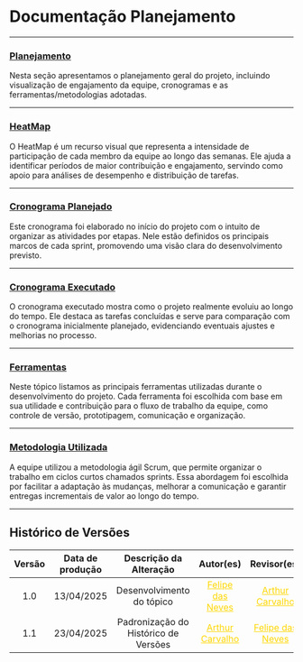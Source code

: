 # Documentação Planejamento
---

### [Planejamento](documento-planejamento.md)

Nesta seção apresentamos o planejamento geral do projeto, incluindo visualização de engajamento da equipe, cronogramas e as ferramentas/metodologias adotadas.

---

### [HeatMap](heatmap.md)

O HeatMap é um recurso visual que representa a intensidade de participação de cada membro da equipe ao longo das semanas. Ele ajuda a identificar períodos de maior contribuição e engajamento, servindo como apoio para análises de desempenho e distribuição de tarefas.

---

### [Cronograma Planejado](cronograma-planejado.md)

Este cronograma foi elaborado no início do projeto com o intuito de organizar as atividades por etapas. Nele estão definidos os principais marcos de cada sprint, promovendo uma visão clara do desenvolvimento previsto.

---

### [Cronograma Executado](cronograma-executado.md)

O cronograma executado mostra como o projeto realmente evoluiu ao longo do tempo. Ele destaca as tarefas concluídas e serve para comparação com o cronograma inicialmente planejado, evidenciando eventuais ajustes e melhorias no processo.

---

### [Ferramentas](ferramentas-utilizadas.md)

Neste tópico listamos as principais ferramentas utilizadas durante o desenvolvimento do projeto. Cada ferramenta foi escolhida com base em sua utilidade e contribuição para o fluxo de trabalho da equipe, como controle de versão, prototipagem, comunicação e organização.

---

### [Metodologia Utilizada](metodologias-utilizadas.md)

A equipe utilizou a metodologia ágil Scrum, que permite organizar o trabalho em ciclos curtos chamados sprints. Essa abordagem foi escolhida por facilitar a adaptação às mudanças, melhorar a comunicação e garantir entregas incrementais de valor ao longo do tempo.

---
## Histórico de Versões 

| Versão | Data de produção   | Descrição da Alteração                               | Autor(es)             | Revisor(es)      |Data de Revisão |
| :----: | :----------------: | :--------------------------------------------------: | :-------------------: | :-------------:  |  :-----------: |
| 1.0    | 13/04/2025         | Desenvolvimento do tópico                            |<a style="color:gold;" href="https://github.com/FelipeFreire-gf" target="_blank">Felipe das Neves</a>    | <a style="color:gold;" href="https://github.com/arthurlleite" target="_blank">Arthur Carvalho</a>| 23/04/2025|
| 1.1| 23/04/2025| Padronização do Histórico de Versões| <a style="color:gold;" href="https://github.com/arthurlleite" target="_blank">Arthur Carvalho</a>| <a style="color:gold;" href="https://github.com/FelipeFreire-gf" target="_blank">Felipe das Neves</a>| 23/04/2025|